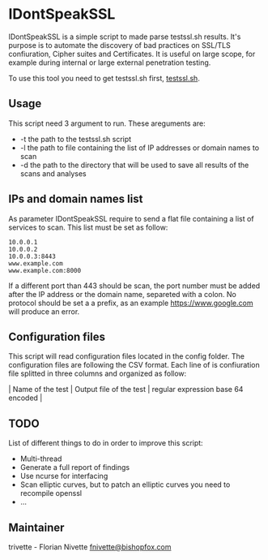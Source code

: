 # IDontSpeakSSL

IDontSpeakSSL is a simple script to made parse testssl.sh results. It's purpose is to automate the discovery of bad practices on SSL/TLS confiuration, Cipher suites and Certificates.
It is useful on large scope, for example during internal or large external penetration testing.

To use this tool you need to get testssl.sh first, [testssl.sh](https://testssl.sh/).

## Usage

This script need 3 argument to run. These areguments are:
* -t the path to the testssl.sh script
* -l the path to file containing the list of IP addresses or domain names to scan
* -d the path to the directory that will be used to save all results of the scans and analyses


## IPs and domain names list

As parameter IDontSpeakSSL require to send a flat file containing a list of services to scan. This list must be set as follow:

```
10.0.0.1
10.0.0.2
10.0.0.3:8443
www.example.com
www.example.com:8000
```

If a different port than 443 should be scan, the port number must be added after the IP address or the domain name, separeted with a colon.
No protocol should be set a a prefix, as an example https://www.google.com will produce an error.

## Configuration files

This script will read configuration files located in the config folder. The configuration files are following the CSV format. Each line of is confiuration file splitted in three columns and organized as follow:

| Name of the test | Output file of the test | regular expression base 64 encoded  |

## TODO

List of different things to do in order to improve this script:
* Multi-thread
* Generate a full report of findings
* Use ncurse for interfacing
* Scan elliptic curves, but to patch an elliptic curves you need to recompile openssl
* ...

## Maintainer

trivette - Florian Nivette <fnivette@bishopfox.com>
